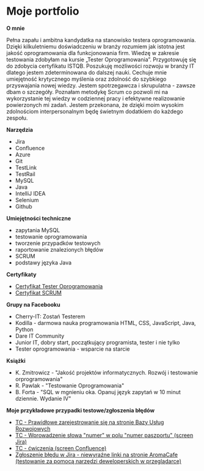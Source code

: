# Moje portfolio

**O mnie**

Pełna zapału i ambitna kandydatka na stanowisko testera oprogramowania. Dzięki kilkuletniemu doświadczeniu w branży rozumiem jak istotna jest jakość oprogramowania dla funkcjonowania firm. Wiedzę w zakresie testowania zdobyłam na kursie „Tester Oprogramowania”. Przygotowuję się do zdobycia certyfikatu ISTQB. Poszukuję możliwości rozwoju w branży IT dlatego jestem zdeterminowana do dalszej nauki. Cechuje mnie umiejętność krytycznego myślenia oraz zdolność do szybkiego przyswajania nowej wiedzy. Jestem spotrzegawcza i  skrupulatna - zawsze dbam o szczegóły. Poznałam metodykę Scrum co pozwoli mi na wykorzystanie tej wiedzy w codziennej pracy i efektywne realizowanie powierzonych mi zadań.  Jestem przekonana, że dzięki moim wysokim zdolnościom interpersonalnym będę świetnym dodatkiem do każdego zespołu. 

**Narzędzia**

* Jira
* Confluence
* Azure
* Git
* TestLink
* TestRail
* MySQL
* Java
* IntelliJ IDEA
* Selenium
* Github

**Umiejętności techniczne**

* zapytania MySQL
* testowanie oprogramowania
* tworzenie przypadków testowych
* raportowanie znalezionych błędów
* SCRUM
* podstawy języka Java

**Certyfikaty**

* [Certyfikat Tester Oprogramowania](https://app.diplomasafe.com/pl-PL/diploma/d4d1185dfbb2a992c897d5567340950a8ebcdd608)
* [Certyfikat SCRUM](https://app.diplomasafe.com/pl-PL/diploma/d6e92973e0ddc7d877d03419806c1bfda1f9b1ee9/scrum/linkedin)

**Grupy na Facebooku**

* Cherry-IT: Zostań Testerem
* Kodilla - darmowa nauka programowania HTML, CSS, JavaScript, Java, Python
* Dare IT Community
* Junior IT, dobry start, początkujący programista, tester i nie tylko
* Tester oprogramowania - wsparcie na starcie

**Książki**

* K. Zmitrowicz - "Jakość projektów informatycznych. Rozwój i testowanie orprogramowania"
* R. Pawlak - "Testowanie Oprogramowania"
* B. Forta - "SQL w mgnieniu oka. Opanuj język zapytań w 10 minut dziennie. Wydanie IV"

**Moje przykładowe przypadki testowe/zgłoszenia błędów**

* [TC - Prawidłowe zarejestrowanie się na stronie Bazy Usług Rozwojowych](https://docs.google.com/spreadsheets/d/1G9JX37vrVHA7FhuPYgGin7XftoitN4tFpxjeATZaol4/edit?usp=sharing)
* [TC - Wprowadzenie słowa "numer" w polu "numer paszportu" (screen Jira)](https://drive.google.com/file/d/1uHdQCtIbIt9pO1-StZ0v1gPN3ddVODbH/view?usp=sharing)
* [TC - ćwiczenia (screen Confluence)](https://drive.google.com/file/d/1aZuKI3470ZNn9ZMJcoRnFkIKd8hvrmd9/view?usp=sharing)
* [Zgłoszenie błędu w Jira - niewyraźne linki na stronie AromaCafe (testowanie za pomocą narzędzi deweloperskich w przeglądarce)](https://drive.google.com/file/d/1Ee-gxkF_jzpC3FFa0keryZ8Nanbfwvfm/view?usp=sharing)

